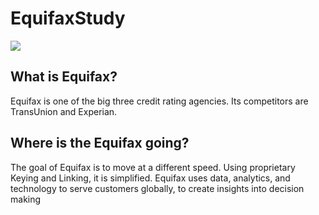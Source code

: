 # EquifaxStudy
![](https://encrypted-tbn0.gstatic.com/images?q=tbn:ANd9GcQISfYebFADulA3y_S9AY4oazGIujI6BqJJ3g&usqp=CAU)
## What is Equifax?
Equifax is one of the big three credit rating agencies. Its competitors are TransUnion and Experian.
## Where is the Equifax going?
The goal of Equifax is to move at a different speed. Using proprietary Keying and Linking, it is simplified. 
Equifax uses data, analytics, and technology to serve customers globally, to create insights into decision making
